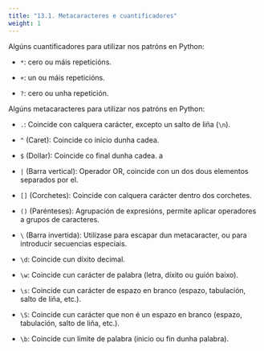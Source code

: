 ```yaml
---
title: "13.1. Metacaracteres e cuantificadores"
weight: 1
---
```


Algúns cuantificadores para utilizar nos patróns en Python:

- `*`: cero ou máis repeticións. 

- `+`: un ou máis repeticións.

- `?`: cero ou unha repetición. 

Algúns metacaracteres para utilizar nos patróns en Python:

- `.`: Coincide con calquera carácter, excepto un salto de liña (`\n`).

- `^` (Caret): Coincide co inicio dunha cadea.

- `$` (Dollar): Coincide co final dunha cadea.
a
- `|` (Barra vertical): Operador OR, coincide con un dos dous elementos separados por el.

- `[]` (Corchetes): Coincide con calquera carácter dentro dos corchetes.

- `()` (Parénteses): Agrupación de expresións, permite aplicar operadores a grupos de caracteres.

- `\` (Barra invertida): Utilízase para escapar dun metacaracter, ou para introducir secuencias especiais.

- `\d`: Coincide cun díxito decimal.

- `\w`: Coincide cun carácter de palabra (letra, díxito ou guión baixo).

- `\s`: Coincide cun carácter de espazo en branco (espazo, tabulación, salto de liña, etc.).

- `\S`: Coincide cun carácter que non é un espazo en branco (espazo, tabulación, salto de liña, etc.).

- `\b`: Coincide cun límite de palabra (inicio ou fin dunha palabra).
